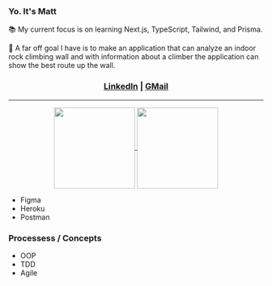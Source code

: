 ### Yo. It's Matt

📚 My current focus is on learning Next.js, TypeScript, Tailwind, and Prisma.

🔭 A far off goal I have is to make an application that can analyze an indoor rock climbing wall and with information about a climber the application can show the best route up the wall.

<h3 align="center"><a href="https://linkedin.com/in/matthew-press-813961246/">LinkedIn</a> | <a href="mailto:press.matt14@gmail.com">GMail</a></h3>

<hr />

<div align="center">
  <a href="https://github.com/MatthewPress/github-readme-stats">
    <img align="center" height="160em" src="https://github-readme-stats.vercel.app/api?username=MatthewPress&show_icons=true&theme=outrun" />
  </a>
  <a href="https://github.com/MatthewPress/github-readme-stats">
    <img align="center" height="160em" src="https://github-readme-stats.vercel.app/api/top-langs/?username=MatthewPress&layout=compact&theme=outrun" />
  </a>
</div>

* Figma
* Heroku
* Postman

### Processess / Concepts

* OOP
* TDD
* Agile
